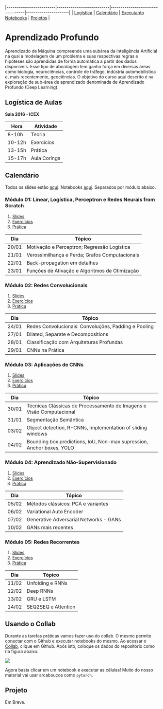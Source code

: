 |-------------------------|---------------------------|----------------------------------|----------------------|
| [Logística](#logistica) | [Calendário](#calendario) |  [Executanto Notebooks](#collab) | [Projetos](#projeto) |

# Aprendizado Profundo

Aprendizado  de  Máquina  compreende  uma  subárea  da  Inteligência  Artificial  na qual  a  modelagem  de  um  problema  e  suas  respectivas regras  e  hipóteses são aprendidas  de  forma  automática  a  partir  dos  dados  disponíveis.  Esse  tipo  de abordagem  tem  ganho  força  em  diversas  áreas  como  biologia,  neurociências, controle  de  tráfego,  indústria  automobilística  e,  mais  recentemente,  geociências. O objetivo do curso aqui descrito é na exploração de sub-área de aprendizado denominada de Aprendizado Profundo (Deep Learning).

<a name="logistica"/>

## Logística de Aulas 

**Sala 2016 - ICEX**

|  Hora  |  Atividade        |
|--------|-------------------|
| 8-10h  | Teoria            |
| 10-12h | Exercícios        |
| 13-15h | Prática           |
| 15-17h | Aula Coringa      |

<a name="calendario"/>

## Calendário 

Todos os slides estão [aqui](https://drive.google.com/open?id=1QWiiflLa-HnyUAfa4AZZhMIijQtJg_TV). Notebooks [aqui](https://github.com/deep-petro/curso-verao). Separados por módulo abaixo.

### Módulo 01: Linear, Logística, Perceptron e Redes Neurais from Scratch

1. [Slides](https://drive.google.com/open?id=1gTc_K88wXykryTZ-ljCnOd6pd07FV272)
1. [Exercícios](https://drive.google.com/drive/folders/1xt1TsHtVP6E7tn4n_VjOkTIytRaCnpqv?usp=sharing)
1. [Prática](https://github.com/deep-petro/curso-verao/tree/master/01-Modulo)

|  Dia   |  Tópico                                        |
|--------|------------------------------------------------|
| 20/01  | Motivação e Perceptron; Regressão Logística    |
| 21/01  | Verossimilhança e Perda; Grafos Computacionais |
| 22/01  | Back-propagation em detalhes                   |
| 23/01  | Funções de Ativação e Algoritmos de Otimização |

### Módulo 02: Redes Convolucionais

1. [Slides](https://drive.google.com/open?id=1csk3g_a_0k-SkDc2-EGiJBRfPpgXIQaS)
1. [Exercícios](https://drive.google.com/open?id=1JkdTpH4bCB6zoRF7-9P7e9sUg3KzUa_9)
1. [Prática](https://github.com/deep-petro/curso-verao/tree/master/02-Modulo)

|  Dia   |  Tópico                                               |
|--------|-------------------------------------------------------|
| 24/01  | Redes Convolucionais: Convoluções, Padding e Pooling  |
| 27/01  | Dilated, Separate e Decompositions                    |
| 28/01  | Classificação com Arquiteturas Profundas              |
| 29/01  | CNNs na Prática                                       |

### Módulo 03: Aplicações de CNNs

1. [Slides](https://drive.google.com/open?id=1VZM24T5sxsfOdtBoCdFv_K5mL85ZLtKb)
1. [Exercícios](https://drive.google.com/open?id=1YtcvnoJ2VkQRQK30A2mnQA7FS8sWK7AU)
1. [Prática](https://github.com/deep-petro/curso-verao/tree/master/03-Modulo)

|  Dia   |  Tópico                                                               |
|--------|-----------------------------------------------------------------------|
| 30/01  | Técnicas Clássicas de Processamento de Imagens e Visão Computacional  |
| 31/01  | Segmentação Semântica                                                 |
| 03/02  | Object detection, R-CNNs, Implementation of sliding windows           |
| 04/02  | Bounding box predictions, IoU, Non-max supression, Anchor boxes, YOLO |

### Módulo 04: Aprendizado Não-Supervisionado

1. [Slides](https://drive.google.com/drive/folders/1SMOo-ps-otlNT1kIQOP6OGDCYq6HAZE4)
1. [Exercícios](https://drive.google.com/open?id=1YEx4F7MjguNnl0gat-X4_3wLDISiXbZJ)
1. [Prática](https://github.com/deep-petro/curso-verao/tree/master/04-Modulo)

|  Dia   |  Tópico                                |
|--------|----------------------------------------|
| 05/02  | Métodos clássicos: PCA e variantes     |
| 06/02  | Variational Auto Encoder               |
| 07/02  | Generative Adversarial Networks - GANs |
| 10/02  | GANs mais recentes                     |

### Módulo 05: Redes Recorrentes 

1. [Slides](https://drive.google.com/open?id=1SMOo-ps-otlNT1kIQOP6OGDCYq6HAZE4)
1. [Exercícios](https://drive.google.com/drive/folders/1iDJn_2WNe9fbOhg4C3LAoj6SthYRBc8E?usp=sharing)
1. [Prática](https://github.com/deep-petro/curso-verao/tree/master/04-Modulo)

|  Dia   |  Tópico             |
|--------|---------------------|
| 11/02  | Unfolding e RNNs    |
| 12/02  | Deep RNNs           |
| 13/02  | GRU e LSTM          |
| 14/02  | SEQ2SEQ e Attention |


<a name="collab"/>

## Usando o Collab 

Durante as tarefas práticas vamos fazer uso do collab. O mesmo permite conectar com o Github
e executar notebooks do mesmo. Ao acessar o [Collab](https://colab.research.google.com/notebooks/welcome.ipynb#recent=true),
clique em Github. Após isto, coloque os dados do repositório como na figura abaixo.

![](f.png)

Agora basta clicar em um notebook e executar as células! Muito do nosso material vai usar arcabouços como `pytorch`.

<a name="projeto"/>

## Projeto 

Em Breve.
